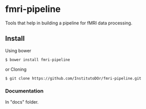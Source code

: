 # fmri-pipeline
Tools that help in building a pipeline for fMRI data processing.

## Install

Using bower

```sh
$ bower install fmri-pipeline
```

or Cloning

```sh
$ git clone https://github.com/InstitutoDOr/fmri-pipeline.git
```


### Documentation

In "docs" folder.